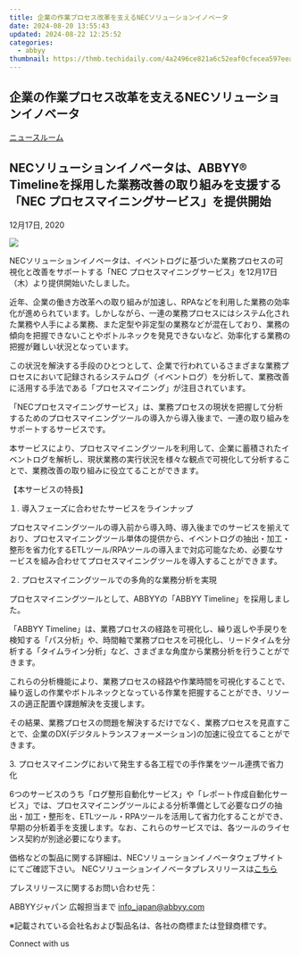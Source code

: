 ```yaml
---
title: 企業の作業プロセス改革を支えるNECソリューションイノベータ
date: 2024-08-20 13:55:43
updated: 2024-08-22 12:25:52
categories:
  - abbyy
thumbnail: https://thmb.techidaily.com/4a2496ce821a6c52eaf0cfecea597eea88a88766153a92e1f9e8401a4428c9fb.jpg
---
```


## 企業の作業プロセス改革を支えるNECソリューションイノベータ

[ニュースルーム](https://tools.techidaily.com/abbyy/products/)

## NECソリューションイノベータは、ABBYY® Timelineを採用した業務改善の取り組みを支援する「NEC プロセスマイニングサービス」を提供開始

12月17日, 2020

![](https://content.abbyy.com/-/media/project/abbyy/abbyy/branchtemplates/shutterstock_1272462163_1296-x-729.jpg?h=729&iar=0&w=1296)

NECソリューションイノベータは、イベントログに基づいた業務プロセスの可視化と改善をサポートする「NEC プロセスマイニングサービス」を12月17日（木）より提供開始いたしました。

近年、企業の働き方改革への取り組みが加速し、RPAなどを利用した業務の効率化が進められています。しかしながら、一連の業務プロセスにはシステム化された業務や人手による業務、また定型や非定型の業務などが混在しており、業務の傾向を把握できないことやボトルネックを発見できないなど、効率化する業務の把握が難しい状況となっています。

この状況を解決する手段のひとつとして、企業で行われているさまざまな業務プロセスにおいて記録されるシステムログ（イベントログ）を分析して、業務改善に活用する手法である「プロセスマイニング」が注目されています。

「NECプロセスマイニングサービス」は、業務プロセスの現状を把握して分析するためのプロセスマイニングツールの導入から導入後まで、一連の取り組みをサポートするサービスです。

本サービスにより、プロセスマイニングツールを利用して、企業に蓄積されたイベントログを解析し、現状業務の実行状況を様々な観点で可視化して分析することで、業務改善の取り組みに役立てることができます。

  
【本サービスの特長】

１. 導入フェーズに合わせたサービスをラインナップ

プロセスマイニングツールの導入前から導入時、導入後までのサービスを揃えており、プロセスマイニングツール単体の提供から、イベントログの抽出・加工・整形を省力化するETLツール/RPAツールの導入まで対応可能なため、必要なサービスを組み合わせてプロセスマイニングツールを導入することができます。

  
２. プロセスマイニングツールでの多角的な業務分析を実現

プロセスマイニングツールとして、ABBYYの「ABBYY Timeline」を採用しました。

「ABBYY Timeline」は、業務プロセスの経路を可視化し、繰り返しや手戻りを検知する「パス分析」や、時間軸で業務プロセスを可視化し、リードタイムを分析する「タイムライン分析」など、さまざまな角度から業務分析を行うことができます。

これらの分析機能により、業務プロセスの経路や作業時間を可視化することで、繰り返しの作業やボトルネックとなっている作業を把握することができ、リソースの適正配置や課題解決を支援します。

その結果、業務プロセスの問題を解決するだけでなく、業務プロセスを見直すことで、企業のDX(デジタルトランスフォーメーション)の加速に役立てることができます。

  
3\. プロセスマイニングにおいて発生する各工程での手作業をツール連携で省力化

6つのサービスのうち「ログ整形自動化サービス」や「レポート作成自動化サービス」では、プロセスマイニングツールによる分析準備として必要なログの抽出・加工・整形を、ETLツール・RPAツールを活用して省力化することができ、早期の分析着手を支援します。なお、これらのサービスでは、各ツールのライセンス契約が別途必要になります。
  
  
価格などの製品に関する詳細は、NECソリューションイノベータウェブサイトにてご確認下さい。 NECソリューションイノベータプレスリリースは[こちら](https://www.nec-solutioninnovators.co.jp/press/20201217/index.html)

  
プレスリリースに関するお問い合わせ先：

ABBYYジャパン 広報担当まで [info\_japan@abbyy.com](https://tools.techidaily.com/abbyy/products/)

  
※記載されている会社名および製品名は、各社の商標または登録商標です。

Connect with us

<ins class="adsbygoogle"
     style="display:block"
     data-ad-format="autorelaxed"
     data-ad-client="ca-pub-7571918770474297"
     data-ad-slot="1223367746"></ins>



<ins class="adsbygoogle"
     style="display:block"
     data-ad-client="ca-pub-7571918770474297"
     data-ad-slot="8358498916"
     data-ad-format="auto"
     data-full-width-responsive="true"></ins>
